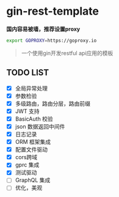 # gin-rest-template

**国内容易被墙，推荐设置proxy**

```sh
export GOPROXY=https://goproxy.io
```

> 一个使用gin开发restful api应用的模板


## TODO LIST

- [x] 全局异常处理
- [x] 参数检验
- [x] 多级路由，路由分层，路由前缀
- [x] JWT 支持
- [x] BasicAuth 校验
- [x] json 数据返回中间件
- [x] 日志记录
- [x] ORM 框架集成
- [x] 配置文件驱动
- [x] cors跨域
- [x] gprc 集成
- [x] 测试驱动
- [ ] GraphQL 集成
- [ ] 优化，美观